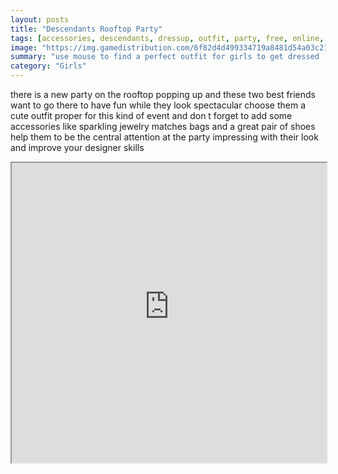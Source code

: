 ```yaml
---
layout: posts
title: "Descendants Rooftop Party"
tags: [accessories, descendants, dressup, outfit, party, free, online, games, oyna, game, free, games, play, play, games]
image: "https://img.gamedistribution.com/6f82d4d499334719a8481d54a03c2180.jpg"
summary: "use mouse to find a perfect outfit for girls to get dressed  free online games oyna game free games play play games"
category: "Girls"
---
```


there is a new party on the rooftop popping up and these two best friends want to go there to have fun while they look spectacular choose them a cute outfit proper for this kind of event and don t forget to add some accessories like sparkling jewelry matches bags and a great pair of shoes help them to be the central attention at the party impressing with their look and improve your designer skills

<iframe width="100%" height="480px;" src="https://html5.gamedistribution.com/6f82d4d499334719a8481d54a03c2180/"></iframe>